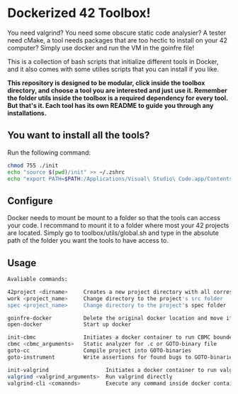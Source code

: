 # Dockerized 42 Toolbox!

You need valgrind? You need some obscure static code analysier? A tester need cMake, a tool needs packages that are too hectic to install on your 42 computer? Simply use docker and run the VM in the goinfre file!

This is a collection of bash scripts that initialize different tools in Docker, and it also comes with some utilies scripts that you can install if you like.

**This repository is designed to be modular, click inside the toolbox directory, and choose a tool you are interested and just use it. Remember the folder utils inside the toolbox is a required dependency for every tool. But that's it. Each tool has its own README to guide you through any installations.**

## You want to install all the tools?

Run the following command:

```bash
chmod 755 ./init
echo "source $(pwd)/init" >> ~/.zshrc
echo "export PATH=$PATH:/Applications/Visual\ Studio\ Code.app/Contents/Resources/app/bin" >> ~/.zshrc
```

## Configure

Docker needs to mount be mount to a folder so that the tools can access your code. I recommand to mount it to a folder where most your 42 projects are located. Simply go to toolbox/utils/global.sh and type in the absolute path of the folder you want the tools to have access to.

## Usage

```bash
Avaliable commands:

42project <dirname>     Creates a new project directory with all corresponding testing tools and development tools.
work <project_name>     Change directory to the project's src folder
spec <project_name>     Change directory to the project's spec folder

goinfre-docker          Delete the original docker location and move it to goinfre
open-docker             Start up docker

init-cbmc               Initiates a docker container to run CBMC bounded model checker
cbmc <cbmc_arguments>   Static analyzer for .c or GOTO-binary file
goto-cc                 Compile project into GOTO-binaries
goto-instrument         Write assertions for found bugs to GOTO-binaries (for testsuit generation)

init-valgrind                  Initiates a docker container to run valgrind
valgrind <valgrind_arguments>  Run valgrind directly
valgrind-cli <comannds>        Execute any command inside docker container without entering it
```